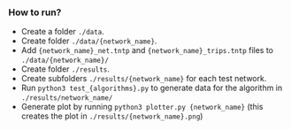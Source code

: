 ### How to run?
* Create a folder `./data`.
* Create folder `./data/{network_name}`.
* Add `{network_name}_net.tntp` and `{network_name}_trips.tntp` files to
    `./data/{network_name}/`
* Create folder `./results`. 
* Create subfolders `./results/{network_name}` for each test network.
* Run `python3 test_{algorithms}.py` to generate data for
    the algorithm in `./results/network_name/`
* Generate plot by running `python3 plotter.py {network_name}`
    (this creates the plot in `./results/{network_name}.png`)
